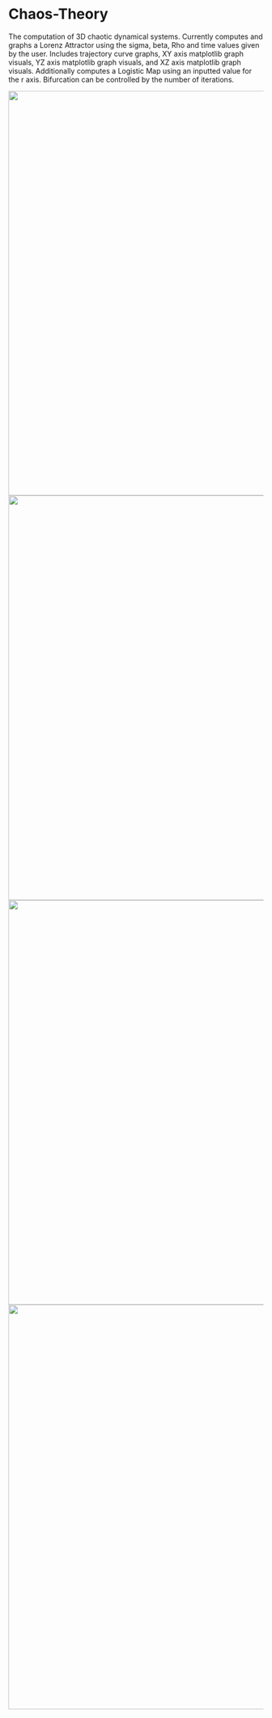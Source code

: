 # Chaos-Theory
The computation of 3D chaotic dynamical systems.
Currently computes and graphs a Lorenz Attractor using the sigma, beta, Rho and time values given by the user. Includes trajectory curve graphs, XY axis matplotlib graph visuals, YZ axis matplotlib graph visuals, and XZ axis matplotlib graph visuals.
Additionally computes a Logistic Map using an inputted value for the r axis. Bifurcation can be controlled by the number of iterations.

<img width="800px" src="https://github.com/DorsaRoh/Chaos-Theory/blob/main/default3DComputations/LorenzAttractor.png">
<img width="800px" src="https://github.com/DorsaRoh/Chaos-Theory/blob/main/default3DComputations/XYZPlanes.png">
<img width="800px" src="https://github.com/DorsaRoh/Chaos-Theory/blob/main/default3DComputations/LogisticMap.png">
<img width="800px" src="https://github.com/DorsaRoh/Chaos-Theory/blob/main/default3DComputations/xyzLorenzAttractors.png">
